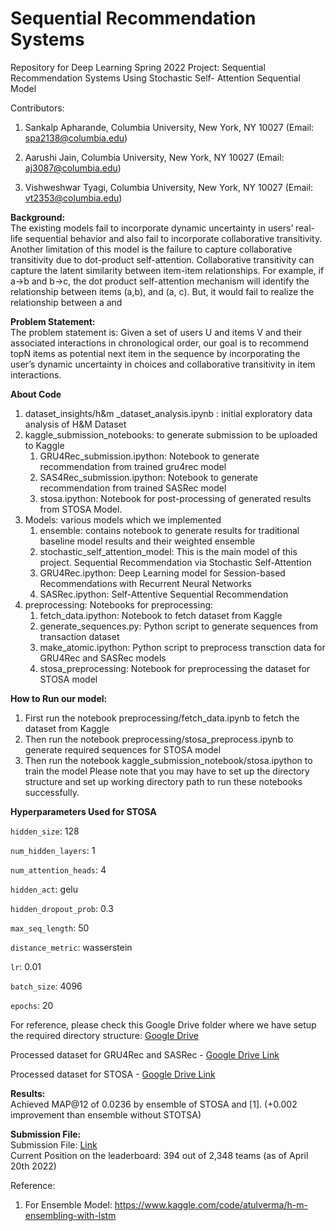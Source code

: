 # Sequential Recommendation Systems
Repository for Deep Learning Spring 2022 Project: Sequential Recommendation Systems Using Stochastic Self- Attention Sequential Model

Contributors:
1.  Sankalp Apharande, Columbia University, New York, NY 10027 (Email: spa2138@columbia.edu)

2.  Aarushi Jain, Columbia University, New York, NY 10027 (Email: aj3087@columbia.edu)

3.  Vishweshwar Tyagi, Columbia University, New York, NY 10027 (Email: vt2353@columbia.edu)
    
    
    
**Background:**  
     The existing models fail to incorporate dynamic uncertainty in users’ real-life sequential behavior and also fail to incorporate collaborative transitivity. Another limitation of this model is the failure
to capture collaborative transitivity due to dot-product self-attention. Collaborative transitivity can capture the latent similarity between item-item relationships. For example, if a->b and b->c, the dot
product self-attention mechanism will identify the relationship between items (a,b), and (a, c). But, it would fail to realize the relationship between a and
    
**Problem Statement:**  
     The problem statement is: Given a set of users U and items V and their associated interactions in chronological order, our goal is to recommend topN items as potential next item in the sequence
by incorporating the user’s dynamic uncertainty in choices and collaborative transitivity in item interactions.

**About Code**
1. dataset_insights/h&m _dataset_analysis.ipynb : initial exploratory data analysis of H&M Dataset
2. kaggle_submission_notebooks: to generate submission to be uploaded to Kaggle
   1. GRU4Rec_submission.ipython: Notebook to generate recommendation from trained gru4rec model 
   2. SAS4Rec_submission.ipython: Notebook to generate recommendation from trained SASRec model
   3. stosa.ipython: Notebook for post-processing of generated results from STOSA Model.
3. Models: various models which we implemented
   1. ensemble: contains notebook to generate results for traditional baseline model results and their weighted ensemble
   2. stochastic_self_attention_model: This is the main model of this project. Sequential
Recommendation via Stochastic Self-Attention
   3. GRU4Rec.ipython: Deep Learning model for Session-based Recommendations with Recurrent Neural Networks
   4. SASRec.ipython: Self-Attentive Sequential Recommendation
4. preprocessing: Notebooks for preprocessing:
   1. fetch_data.ipython: Notebook to fetch dataset from Kaggle
   2. generate_sequences.py: Python script to generate sequences from transaction dataset
   3. make_atomic.ipython: Python script to preprocess transction data for GRU4Rec and SASRec models
   4. stosa_preprocessing: Notebook for preprocessing the dataset for STOSA model

**How to Run our model:**
1. First run the notebook preprocessing/fetch_data.ipynb to fetch the dataset from Kaggle
2. Then run the notebook preprocessing/stosa_preprocess.ipynb to generate required sequences for STOSA model
3. Then run the notebook kaggle_submission_notebook/stosa.ipython to train the model
Please note that you may have to set up the directory structure and set up working directory path to run these notebooks successfully.


**Hyperparameters Used for STOSA**

 `hidden_size`: 128
 
 `num_hidden_layers`: 1
 
 `num_attention_heads`: 4
 
 `hidden_act`: gelu
 
 `hidden_dropout_prob`: 0.3
 
 `max_seq_length`: 50
 
 `distance_metric`: wasserstein
 
 `lr`: 0.01
 
 `batch_size`: 4096
 
 `epochs`: 20


For reference, please check this Google Drive folder where we have setup the required directory structure: [Google Drive](https://drive.google.com/drive/folders/1CnLcU39SUHvt1RmG2MGl9bX_JRLYe-8I) 

Processed dataset for GRU4Rec and SASRec - [Google Drive Link](https://drive.google.com/file/d/1-aEgADVM5yhCmIYgZvkmvZCremX5L-Ma/view?usp=sharing)

Processed dataset for STOSA - [Google Drive Link](https://drive.google.com/file/d/1cN9yVLZwxPCopT2h24CH3NfdTXD-N8P7/view?usp=sharing)


**Results:**  
Achieved MAP@12 of 0.0236 by ensemble of STOSA and [1]. (+0.002 improvement than ensemble without STOTSA)

**Submission File:**  
Submission File: [Link](https://drive.google.com/file/d/1lUsZnkmha7NhIUJzbQpssd630odQ9tmu/view?usp=sharing)  
Current Position on the leaderboard: 394 out of 2,348 teams (as of April 20th 2022)

Reference:
1. For Ensemble Model: https://www.kaggle.com/code/atulverma/h-m-ensembling-with-lstm 

